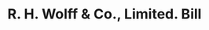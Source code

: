 ---
doi: 10.7916/D8TT631Q
date_other: '1890'
date_other_textual: 1890-1899
form: printed ephemera
genre:
- Invoices
name:
- R. H. Wolff & Co., Limited
object_in_context_url: https://biggert.cul.columbia.edu/items/view/ave_biggert_01099
subject_hierarchical_geographic:
- New York, New York, United States
subject_name:
- R. H. Wolff & Co., Limited
title: R. H. Wolff & Co., Limited. Bill
sort_title: R. H. Wolff & Co., Limited. Bill
call_number: ave_biggert_01099
coordinates:
- 40.71277777777778,-74.00583333333333
pid: ave_biggert_01099
identifiers: ave_biggert_01099
canvas_id: ldpd:396364
permalink: "/items/ave_biggert_01099/"
layout: iiif-image-page
---